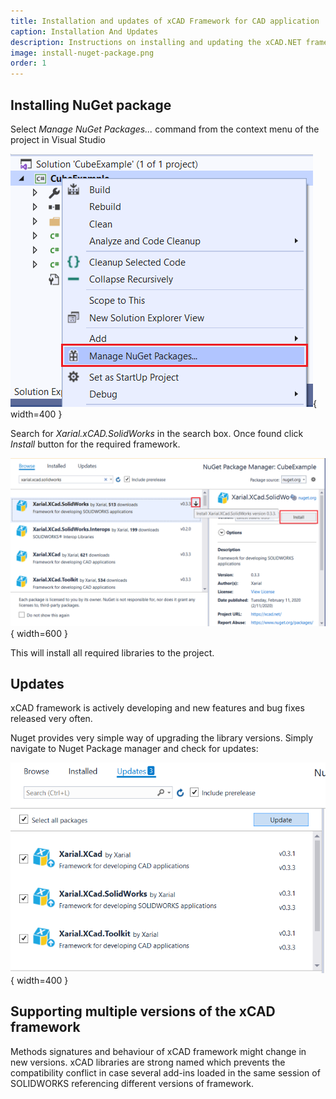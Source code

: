 ```yaml
---
title: Installation and updates of xCAD Framework for CAD application
caption: Installation And Updates
description: Instructions on installing and updating the xCAD.NET framework for developing SOLIDWORKS and other CAD add-ins in C# and VB.NET
image: install-nuget-package.png
order: 1
---
```

## Installing NuGet package

Select *Manage NuGet Packages...* command from the context menu of the project in Visual Studio

![Manage NuGet Packages... command in the project context menu](manage-nuget-packages.png){ width=400 }

Search for *Xarial.xCAD.SolidWorks* in the search box. Once found click *Install* button for the required framework.

![xCAD NuGet package for SOLIDWORKS](install-nuget-package.png){ width=600 }

This will install all required libraries to the project.

## Updates

xCAD framework is actively developing and new features and bug fixes released very often. 

Nuget provides very simple way of upgrading the library versions. Simply navigate to Nuget Package manager and check for updates:

![Updating nuget packages](update-nuget-packages.png){ width=400 }

## Supporting multiple versions of the xCAD framework

Methods signatures and behaviour of xCAD framework might change in new versions. xCAD libraries are strong named which prevents the compatibility conflict in case several add-ins loaded in the same session of SOLIDWORKS referencing different versions of framework.